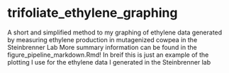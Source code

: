 # trifoliate_ethylene_graphing
A short and simplified method to my graphing of ethylene data generated by measuring ethylene production in mutagenized cowpea in the Steinbrenner Lab 
More summary information can be found in the figure_pipeline_markdown.Rmd! In breif this is just an example of the plotting I use for the ethylene data I generated in the Steinbrenner lab
